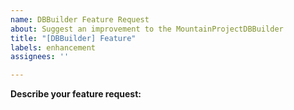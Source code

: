 ```yaml
---
name: DBBuilder Feature Request
about: Suggest an improvement to the MountainProjectDBBuilder
title: "[DBBuilder] Feature"
labels: enhancement
assignees: ''

---
```


**Describe your feature request:**
